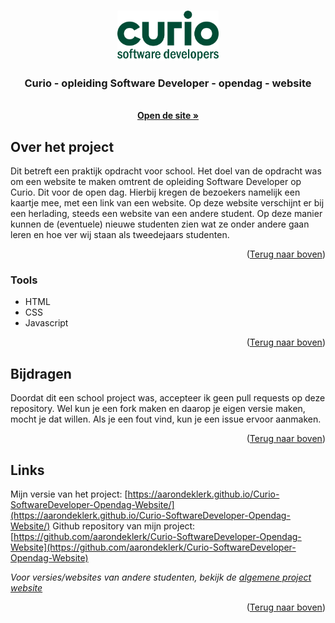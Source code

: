 <a name="readme-top"></a>

<!-- Project logo -->
<br />
<div align="center">
  <a href="https://github.com/aarondeklerk/Curio-SoftwareDeveloper-Opendag-Website">
    <img src="images/Curio-SoftwareDevelopers-Logo.png" alt="Logo" height="80">
  </a>

<h3 align="center">Curio - opleiding Software Developer - opendag - website</h3>

  <p align="center">
    <br />
    <a href="https://aarondeklerk.github.io/Curio-SoftwareDeveloper-Opendag-Website/"><strong>Open de site »</strong></a>
  </p>
</div>

<!-- Over het project -->

## Over het project

Dit betreft een praktijk opdracht voor school. Het doel van de opdracht was om een website te maken omtrent de opleiding Software Developer op Curio. Dit voor de open dag. Hierbij kregen de bezoekers namelijk een kaartje mee, met een link van een website. Op deze website verschijnt er bij een herlading, steeds een website van een andere student. Op deze manier kunnen de (eventuele) nieuwe studenten zien wat ze onder andere gaan leren en hoe ver wij staan als tweedejaars studenten.

<p align="right">(<a href="#readme-top">Terug naar boven</a>)</p>

### Tools

- HTML
- CSS
- Javascript


<p align="right">(<a href="#readme-top">Terug naar boven</a>)</p>

<!-- Bijdragen -->

## Bijdragen

Doordat dit een school project was, accepteer ik geen pull requests op deze repository. Wel kun je een fork maken en daarop je eigen versie maken, mocht je dat willen. Als je een fout vind, kun je een issue ervoor aanmaken. 

<p align="right">(<a href="#readme-top">Terug naar boven</a>)</p>

<!-- Contact -->

## Links

Mijn versie van het project: [https://aarondeklerk.github.io/Curio-SoftwareDeveloper-Opendag-Website/](https://aarondeklerk.github.io/Curio-SoftwareDeveloper-Opendag-Website/)
Github repository van mijn project: [https://github.com/aarondeklerk/Curio-SoftwareDeveloper-Opendag-Website](https://github.com/aarondeklerk/Curio-SoftwareDeveloper-Opendag-Website)  

_Voor versies/websites van andere studenten, bekijk de [algemene project website](https://info.curio.codes/)_

<p align="right">(<a href="#readme-top">Terug naar boven</a>)</p>



<!-- Markdown links & images -->
<!-- https://www.markdownguide.org/basic-syntax/#reference-style-links -->
